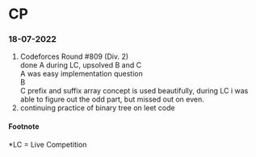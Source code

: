 # CP
### 18-07-2022
1. Codeforces Round #809 (Div. 2)<br>
done A during LC, upsolved B and C<br>
A was easy implementation question<br>
B <br>
C prefix and suffix array concept is used beautifully, during LC i was able to figure out the odd part, but missed out on even.<br>
2. continuing practice of binary tree on leet code<br>



#### Footnote
*LC = Live Competition
